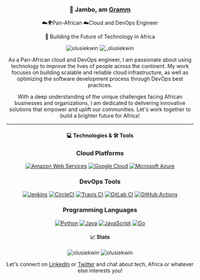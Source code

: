 <div align="center">
  <h3>👋 Jambo, am <a href="https://www.gramm.dev/" target="_blank" rel="noreferrer">Gramm</a></h3>
  <p>☁️🌍Pan-African ☁️Cloud and DevOps Engineer</p>
  <p>🚀 Building the Future of Technology in Africa</p>
</div>

<div align="center">
  <img src="https://komarev.com/ghpvc/?username=olusiekwin&label=Profile%20views&color=0e75b6&style=flat-square" alt="olusiekwin" />
  <img src="https://img.shields.io/twitter/follow/@_olusiekwin?color=0e75b6&label=%20%20Follow%20%20&logo=twitter&logoColor=white&style=flat-square" alt="_olusiekwin" />
</div>

<div align="center">
  <p>As a Pan-African cloud and DevOps engineer, I am passionate about using technology to improve the lives of people across the continent. My work focuses on building scalable and reliable cloud infrastructure, as well as optimizing the software development process through DevOps best practices.</p>
  <p>With a deep understanding of the unique challenges facing African businesses and organizations, I am dedicated to delivering innovative solutions that empower and uplift our communities. Let's work together to build a brighter future for Africa!</p>
</div>


---
<div align="center">
<h4>💻 Technologies & 🛠 Tools <h4>

### Cloud Platforms

[![Amazon Web Services](https://img.shields.io/badge/AWS-232F3E?style=for-the-badge&logo=amazon-aws&logoColor=white)](#) [![Google Cloud](https://img.shields.io/badge/Google%20Cloud-4285F4?style=for-the-badge&logo=google-cloud&logoColor=white)](#) [![Microsoft Azure](https://img.shields.io/badge/Microsoft%20Azure-0089D6?style=for-the-badge&logo=microsoft-azure&logoColor=white)](#)

### DevOps Tools

[![Jenkins](https://img.shields.io/badge/Jenkins-D24939?style=for-the-badge&logo=jenkins&logoColor=white)](#) [![CircleCI](https://img.shields.io/badge/CircleCI-343434?style=for-the-badge&logo=circleci&logoColor=white)](#) [![Travis CI](https://img.shields.io/badge/Travis%20CI-3EAAAF?style=for-the-badge&logo=travis-ci&logoColor=white)](#) [![GitLab CI](https://img.shields.io/badge/GitLab%20CI-FCA121?style=for-the-badge&logo=gitlab&logoColor=white)](#) [![GitHub Actions](https://img.shields.io/badge/GitHub%20Actions-2088FF?style=for-the-badge&logo=github-actions&logoColor=white)](#)

### Programming Languages

[![Python](https://img.shields.io/badge/Python-3776AB?style=for-the-badge&logo=python&logoColor=white)](#) [![Java](https://img.shields.io/badge/Java-007396?style=for-the-badge&logo=java&logoColor=white)](#) [![JavaScript](https://img.shields.io/badge/JavaScript-F7DF1E?style=for-the-badge&logo=javascript&logoColor=black)](#) [![Go](https://img.shields.io/badge/Go-00ADD8?style=for-the-badge&logo=go&logoColor=white)](#)


<div align="center">
  <h4>📈 Stats</h4>
  <img src="https://github-readme-stats.vercel.app/api/top-langs/?username=olusiekwin&layout=compact&langs_count=8&theme=algolia" alt="olusiekwin" />
  <img src="https://github-readme-stats.vercel.app/api?username=olusiekwin&show_icons=true&theme=algolia" alt="olusiekwin" />
</div>
<div align="center">
  <p>Let's connect on <a href="https://www.linkedin.com/in/graham-olusiekwin/" target="_blank" rel="noreferrer">LinkedIn</a> or <a href="https://twitter.com/_olusiekwin" target="_blank" rel="noreferrer">Twitter</a> and chat about tech, Africa or whatever else interests you!</p>
</div>

